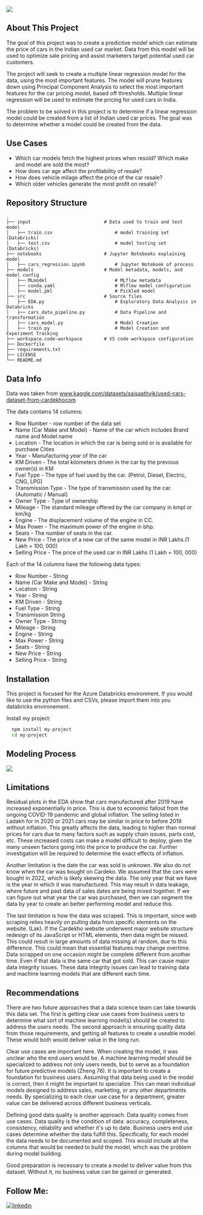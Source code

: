 
![](https://res.cloudinary.com/makotoevo/image/upload/v1657384524/Copy_of_Blue_Yellow_Modern_Creative_Entrepreneur_LinkedIn_Banner_2000_600_px_nchgma.png)



## About This Project

The goal of this project was to create a predictive model which can estimate the price of cars in the Indian used car market. Data from this model will be used to optimize sale pricing and assist marketers target potential used car customers. 

The project will seek to create a multiple linear regression model for the data, using the most important features. The model will prune features down using Principal Component Analysis to select the most important features for the car pricing model, based off thresholds. Multiple linear regression will be used to estimate the pricing for used cars in India.

The problem to be solved in this project is to determine if a linear regression model could be created from a list of Indian used car prices. The goal was to determine whether a model could be created from the data. 


## Use Cases


* Which car models fetch the highest prices when resold? Which make and model are sold the most?
* How does car age affect the profitability of resale? 
* How does vehicle milage affect the price of the car resale?  
* Which older vehicles generate the most profit on resale? 

## Repository Structure
    .
    ├── input                           # Data used to train and test model
    │   ├── train.csv                       # model training set (Databricks)
    │   ├── test.csv                        # model testing set (Databricks)
    ├── notebooks                       # Jupyter Notebooks explaining model
    │   ├── cars_regression.ipynb           # Jupyter Notebook of process 
    ├── models                          # Model metadata, models, and model config
    │   ├── MLmodel                         # MLflow metadata 
    │   ├── conda.yaml                      # Mlflow model configuration
    │   ├── model.pkl                       # Pickled model 
    ├── src                             # Source files 
    │   ├── EDA.py                          # Exploratory Data Analysis in Databricks 
    │   ├── cars_data_pipeline.py           # Data Pipeline and transformation 
    │   ├── cars_model.py                   # Model Creation
    │   ├── train.py                        # Model Creation and Experiment Tracking 
    ├── workspace.code-workspace        # VS code workspace configuration
    ├── Dockerfile
    ├── requirements.txt              
    ├── LICENSE
    └── README.md

## Data Info

Data was taken from www.kaggle.com/datasets/saisaathvik/used-cars-dataset-from-cardekhocom

The data contains 14 columns:
* Row Number - row number of the data set  
* Name (Car Make and Model) -  Name of the car which includes Brand name and Model name
* Location - The location in which the car is being sold or is available for purchase Cities
* Year - Manufacturing year of the car
* KM Driven - The total kilometers driven in the car by the previous owner(s) in KM
* Fuel Type - The type of fuel used by the car. (Petrol, Diesel, Electric, CNG, LPG)
* Transmission Type - The type of transmission used by the car. (Automatic / Manual)
* Owner Type - Type of ownership
* Mileage - The standard mileage offered by the car company in kmpl or km/kg
* Engine - The displacement volume of the engine in CC.
* Max Power - The maximum power of the engine in bhp.
* Seats - The number of seats in the car.
* New Price - The price of a new car of the same model in INR Lakhs.(1 Lakh = 100, 000)
* Selling Price - The price of the used car in INR Lakhs (1 Lakh = 100, 000)

Each of the 14 columns have the following data types: 
* Row Number - String
* Name (Car Make and Model) -  String
* Location - String
* Year - String
* KM Driven - String
* Fuel Type - String
* Transmission String
* Owner Type - String
* Mileage - String
* Engine - String
* Max Power - String
* Seats - String
* New Price - String
* Selling Price - String


## Installation

This project is focused for the Azure Databricks environment. If you would like to use the python files and CSVs, please import them into you databricks environement. 

Install my project:

```bash
  npm install my-project
  cd my-project
```

## Modeling Process

![](https://res.cloudinary.com/makotoevo/image/upload/v1658276228/cars_regerssion_flowchart_nkelpx.png)

## Limitations

Residual plots in the EDA show that cars manufactured after 2019 have increased exponentially in price. This is due to economic fallout from the ongoing COVID-19 pandemic and global inflation. The selling listed in Ladakh for in 2020 or 2021 cars may be similar in price to before 2019 without inflation. This greatly affects the data, leading to higher than normal prices for cars due to many factors such as supply chain issues, parts cost, etc. These increased costs can make a model difficult to deploy, given the many unseen factors going into the price to produce the car. Further investigation will be required to determine the exact effects of inflation. 

Another limitation is the date the car was sold is unknown. We also do not know when the car was bought on Cardeko. We assumed that the cars were bought in 2022, which is likely skewing the data. The only year that we have is the year in which it was manufactured. This may result in data leakage, where future and past data of sales dates are being mixed together. If we can figure out what year the car was purchased, then we can segment the data by year to create an better performing model and reduce this. 

The last limitation is how the data was scraped. This is important, since web scraping relies heavily on pulling data from specific elements on the website. (Lak). If the Cardekho website underwent major website structure redesign of its JavaScript or HTML elements, then data might be missed. This could result in large amounts of data missing at random, due to this difference. This could mean that essential features may change overtime. Data scrapped on one occasion might be complete different from another time. Even if that data is the same car that got sold. This can cause major data integrity issues. These data integrity issues can lead to training data and machine learning models that are different each time.

  

## Recommendations

There are two future approaches that a data science team can take towards this data set. The first is getting clear use cases from business users to determine what sort of machine learning model(s) should be created to address the users needs. The second approach is ensuring quality data from those requirements, and getting all features to create a useable model. These would both would deliver value in the long run. 

Clear use cases are important here. When creating the model, it was unclear who the end users would be. A machine learning model should be specialized to address not only users needs, but to serve as a foundation for future predictive models (Zheng 76). It is important to create a foundation for business users. Assuming that data being used in the model is correct, then it might be important to specialize. This can mean individual models designed to address sales, marketing, or any other departments needs. By specializing to each clear use case for a department, greater value can be delivered across different business verticals. 

Defining good data quality is another approach. Data quality comes from use cases. Data quality is the condition of data: accuracy, completeness, consistency, reliability and whether it's up to date. Business users end use cases determine whether the data fulfill this. Specifically, for each model the data needs to be documented and scoped. This would include all the columns that would be needed to build the model, which was the problem during model building. 

Good preparation is necessary to create a model to deliver value from this dataset. Without it, no business value can be gained or generated.


## Follow Me:
[![linkedin](https://img.shields.io/badge/linkedin-0A66C2?style=for-the-badge&logo=linkedin&logoColor=white)](https://www.linkedin.com/in/du-juan/)
